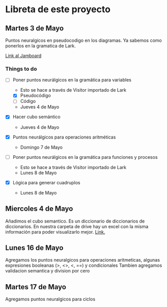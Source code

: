 # Libreta de este proyecto

## Martes 3 de Mayo

Puntos neuralgicos en pseudocodigo en los diagramas. Ya sabemos como ponerlos en la gramatica de Lark.

[Link al Jamboard](https://jamboard.google.com/d/1ILXlT5NbuGAxPVk7HlTSRH7XFH8RNjTzt2DB5SsL8TE)

### Things to do

- [ ] Poner puntos neurálgicos en la gramática para variables

  - Esto se hace a través de Visitor importado de Lark
  - [x] Pseudocódigo
  - [ ] Código
  - Jueves 4 de Mayo

- [x] Hacer cubo semántico

  - Jueves 4 de Mayo

- [x] Puntos neurálgicos para operaciones aritméticas

  - Domingo 7 de Mayo

- [ ] Poner puntos neurálgicos en la gramática para funciones y procesos

  - Esto se hace a través de Visitor importado de Lark
  - Lunes 8 de Mayo

- [x] Lógica para generar cuadruplos
  - Lunes 8 de Mayo

## Miercoles 4 de Mayo

Añadimos el cubo semantico. Es un diccionario de diccionarios de diccionarios. En nuestra carpeta de drive hay un excel con la misma información para poder visualizarlo mejor. [Link.](https://docs.google.com/spreadsheets/d/17O1yEIGW2DZGPSVYCjtUNRyiWTKE5tLADRxhTVDiijg/edit#gid=1187907093)

## Lunes 16 de Mayo

Agregamos los puntos neuralgicos para operaciones aritmeticas, algunas expresiones booleanas (>, <>, <, ==) y condicionales
Tambien agregamos validacion semantica y division por cero

## Martes 17 de Mayo

Agregamos puntos neuralgicos para ciclos
